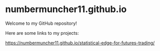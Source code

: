 # numbermuncher11.github.io
Welcome to my GitHub repository!

Here are some links to my projects:

https://numbermuncher11.github.io/statistical-edge-for-futures-trading/
